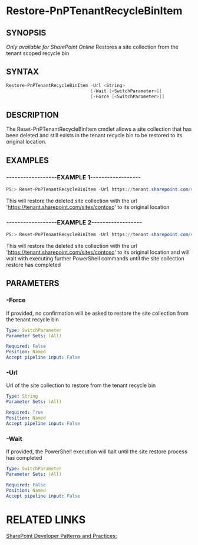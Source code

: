 # Restore-PnPTenantRecycleBinItem

## SYNOPSIS
*Only available for SharePoint Online*
Restores a site collection from the tenant scoped recycle bin

## SYNTAX 

```powershell
Restore-PnPTenantRecycleBinItem -Url <String>
                                [-Wait [<SwitchParameter>]]
                                [-Force [<SwitchParameter>]]
```


## DESCRIPTION
The Reset-PnPTenantRecycleBinItem cmdlet allows a site collection that has been deleted and still exists in the tenant recycle bin to be restored to its original location.

## EXAMPLES

### ------------------EXAMPLE 1------------------
```powershell
PS:> Reset-PnPTenantRecycleBinItem -Url https://tenant.sharepoint.com/sites/contoso
```

This will restore the deleted site collection with the url 'https://tenant.sharepoint.com/sites/contoso' to its original location

### ------------------EXAMPLE 2------------------
```powershell
PS:> Reset-PnPTenantRecycleBinItem -Url https://tenant.sharepoint.com/sites/contoso -Wait
```

This will restore the deleted site collection with the url 'https://tenant.sharepoint.com/sites/contoso' to its original location and will wait with executing further PowerShell commands until the site collection restore has completed

## PARAMETERS

### -Force
If provided, no confirmation will be asked to restore the site collection from the tenant recycle bin

```yaml
Type: SwitchParameter
Parameter Sets: (All)

Required: False
Position: Named
Accept pipeline input: False
```

### -Url
Url of the site collection to restore from the tenant recycle bin

```yaml
Type: String
Parameter Sets: (All)

Required: True
Position: Named
Accept pipeline input: False
```

### -Wait
If provided, the PowerShell execution will halt until the site restore process has completed

```yaml
Type: SwitchParameter
Parameter Sets: (All)

Required: False
Position: Named
Accept pipeline input: False
```

# RELATED LINKS

[SharePoint Developer Patterns and Practices:](http://aka.ms/sppnp)